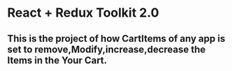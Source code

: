 # React + Redux Toolkit 2.0

## This is the project of how CartItems of any app is set to remove,Modify,increase,decrease the Items in the Your Cart.




